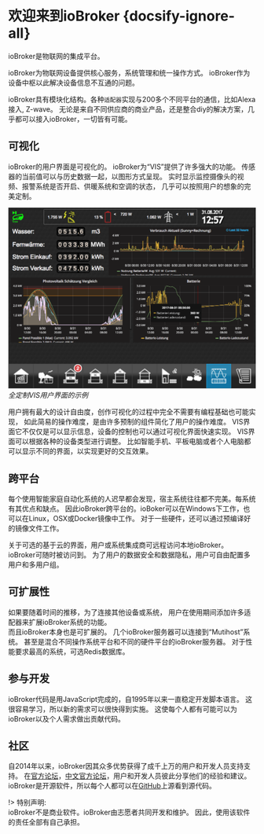 # 欢迎来到ioBroker {docsify-ignore-all}

ioBroker是物联网的集成平台。

ioBroker为物联网设备提供核心服务，系统管理和统一操作方式。
ioBroker作为设备中枢以此解决设备信息不互通的问题。

ioBroker具有模块化结构。各种`适配器`实现与200多个不同平台的通信，比如Alexa接入, Z-wave。
无论是来自不同供应商的商业产品，还是整合diy的解决方案，几乎都可以接入ioBroker，一切皆有可能。

## 可视化

ioBroker的用户界面是可视化的。
ioBroker为“VIS”提供了许多强大的功能。
传感器的当前值可以与历史数据一起，以图形方式呈现。
实时显示监控摄像头的视频、报警系统是否开启、供暖系统和空调的状态，
几乎可以按照用户的想象的完美定制。

![VIS](media/vis2.png ':size=500')  
*全定制VIS用户界面的示例*

用户拥有最大的设计自由度，创作可视化的过程中完全不需要有编程基础也可能实现，
如此简易的操作难度，是由许多预制的组件简化了用户的操作难度。
VIS界面它不仅仅是可以显示信息，设备的控制也可以通过可视化界面快速实现。
VIS界面可以根据各种的设备类型进行调整。
比如智能手机、平板电脑或者个人电脑都可以显示不同的界面，以实现更好的交互效果。

## 跨平台

每个使用智能家庭自动化系统的人迟早都会发现，宿主系统往往都不完美。每系统有其优点和缺点。
因此ioBroker跨平台的。ioBoker可以在Windows下工作，也可以在Linux，OSX或Docker镜像中工作。
对于一些硬件，还可以通过预编译好的镜像文件工作。

关于可选的基于云的界面，用户或系统集成商可远程访问本地ioBroker。
ioBroker可随时被访问到。
为了用户的数据安全和数据隐私，用户可自由配置多用户和多用户组。

## 可扩展性

如果要随着时间的推移，为了连接其他设备或系统，
用户在使用期间添加许多适配器来扩展ioBroker系统的功能。  
而且ioBroker本身也是可扩展的。
几个ioBroker服务器可以连接到“Mutihost”系统。
甚至是混合不同操作系统平台和不同的硬件平台的ioBroker服务器。
对于性能要求最高的系统，可选Redis数据库。

## 参与开发

ioBroker代码是用JavaScript完成的，自1995年以来一直稳定开发脚本语言。
这很容易学习，所以新的需求可以很快得到实施。
这使每个人都有可能可以为ioBroker以及个人需求做出贡献代码。

## 社区

自2014年以来，ioBroker因其众多优势获得了成千上万的用户和开发人员支持支持。
在[官方论坛][]，[中文官方论坛][]，用户和开发人员彼此分享他们的经验和建议。
ioBroker是开源软件，所以每个人都可以在[GitHub][]上源看到源代码。

!> 特别声明:  
  ioBroker不是商业软件。ioBroker由志愿者共同开发和维护。
  因此，使用该软件的责任全部有自己承担。

[官方论坛]: https://forum.iobroker.net
[中文官方论坛]: https://bbs.iobroker.cn
[GitHub]: https://github.com/iobroker/iobroker